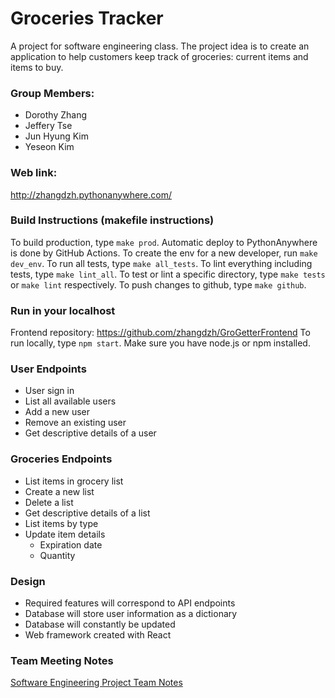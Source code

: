 # Groceries Tracker
A project for software engineering class. The project idea is to create 
an application to help customers keep track of groceries: current items and items to buy.

### Group Members: 
- Dorothy Zhang
- Jeffery Tse
- Jun Hyung Kim
- Yeseon Kim

### Web link:
http://zhangdzh.pythonanywhere.com/

### Build Instructions (makefile instructions)
To build production, type `make prod`.
Automatic deploy to PythonAnywhere is done by GitHub Actions.
To create the env for a new developer, run `make dev_env`.
To run all tests, type `make all_tests`.
To lint everything including tests, type `make lint_all`.
To test or lint a specific directory, type `make tests` or `make lint` 
respectively.
To push changes to github, type `make github`.

### Run in your localhost
Frontend repository: https://github.com/zhangdzh/GroGetterFrontend
To run locally, type `npm start`.
Make sure you have node.js or npm installed.

### User Endpoints
- User sign in
- List all available users
- Add a new user
- Remove an existing user
- Get descriptive details of a user

### Groceries Endpoints
- List items in grocery list
- Create a new list
- Delete a list
- Get descriptive details of a list
- List items by type
- Update item details
    - Expiration date
    - Quantity

### Design
- Required features will correspond to API endpoints
- Database will store user information as a dictionary
- Database will constantly be updated
- Web framework created with React

### Team Meeting Notes
[Software Engineering Project Team Notes](https://docs.google.com/document/d/11KMQVGyT2PAPuXw1jjtB6jfMHi0jvwKVs2K-rYYlDuw/edit?usp=sharing)
